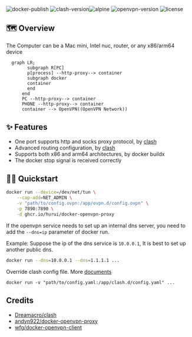 ![docker-publish](https://github.com/hurui/docker-openvpn-proxy/actions/workflows/docker-publish.yml/badge.svg) ![clash-version](https://img.shields.io/badge/clash-v1.10.0-blue)![alpine](https://img.shields.io/badge/alpine-v3.15-blue) ![openvpn-version](https://img.shields.io/badge/openvpn-v2.5.6-blue) ![license](https://img.shields.io/github/license/hurui/docker-openvpn-proxy)

## 🗺 Overview

The Computer can be a Mac mini, Intel nuc, router, or any x86/arm64 device

```mermaid
  graph LR;
  		subgraph R[PC]
  		p[process] --http-proxy--> container
  		subgraph docker
  		container
  		end
      end
      PC --http-proxy--> container
      PHONE --http-proxy--> container
      container --> OpenVPN((OpenVPN Network))
```



## ✨ Features

- One port supports http and socks proxy protocol, by [clash](https://github.com/Dreamacro/clash)
- Advanced routing configuration, by [clash](https://github.com/Dreamacro/clash)
- Supports both x86 and arm64 architectures, by docker buildx
- The docker stop signal is received correctly

## 🧙‍♂️ Quickstart

```sh
docker run --device=/dev/net/tun \
    --cap-add=NET_ADMIN \
    -v "path/to/config.ovpn:/app/ovpn.d/config.ovpn" \
    -p 7890:7890 \
    -d ghcr.io/hurui/docker-openvpn-proxy
```

If the openvpn service needs to set up an internal dns server, you need to add the `--dns=ip` parameter of docker run. 

Example: Suppose the ip of the dns service is `10.0.0.1`, It is best to set up another public dns.

```sh
docker run --dns=10.0.0.1 --dns=1.1.1.1 ...
```

Override clash config file. More [documents](https://github.com/Dreamacro/clash/wiki/configuration)

`docker run -v "path/to/config.yaml:/app/clash.d/config.yaml" ...`

## Credits

- [Dreamacro/clash](https://github.com/Dreamacro/clash)
- [andyn922/docker-openvpn-proxy](https://github.com/andyn922/docker-openvpn-proxy)
- [wfg/docker-openvpn-client](https://github.com/wfg/docker-openvpn-client)

